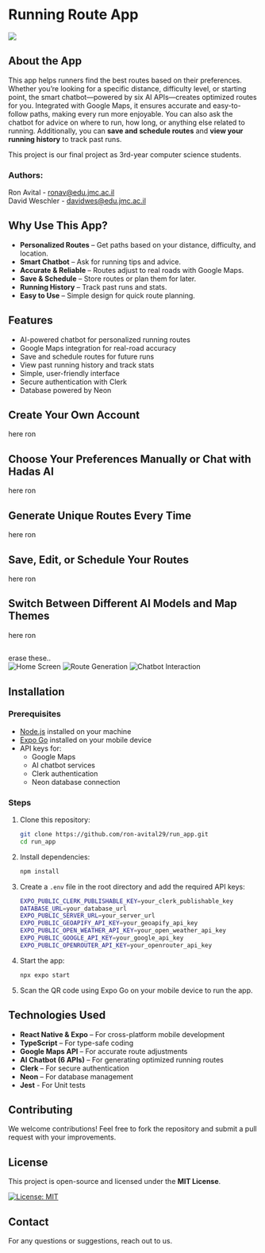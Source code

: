 # Running Route App

<img src="https://img.shields.io/badge/platform-android-green"/>

## About the App

This app helps runners find the best routes based on their preferences. Whether you’re looking for a specific distance, difficulty level, or starting point, the smart chatbot—powered by six AI APIs—creates optimized routes for you. Integrated with Google Maps, it ensures accurate and easy-to-follow paths, making every run more enjoyable. You can also ask the chatbot for advice on where to run, how long, or anything else related to running. Additionally, you can **save and schedule routes** and **view your running history** to track past runs.

This project is our final project as 3rd-year computer science students.

### Authors:

Ron Avital - ronav@edu.jmc.ac.il<br>
David Weschler - davidwes@edu.jmc.ac.il

## Why Use This App?

- **Personalized Routes** – Get paths based on your distance, difficulty, and location.
- **Smart Chatbot** – Ask for running tips and advice.
- **Accurate & Reliable** – Routes adjust to real roads with Google Maps.
- **Save & Schedule** – Store routes or plan them for later.
- **Running History** – Track past runs and stats.
- **Easy to Use** – Simple design for quick route planning.

## Features

- AI-powered chatbot for personalized running routes
- Google Maps integration for real-road accuracy
- Save and schedule routes for future runs
- View past running history and track stats
- Simple, user-friendly interface
- Secure authentication with Clerk
- Database powered by Neon

## Create Your Own Account

here ron

## Choose Your Preferences Manually or Chat with Hadas AI

here ron

## Generate Unique Routes Every Time

here ron

## Save, Edit, or Schedule Your Routes

here ron

## Switch Between Different AI Models and Map Themes

here ron

##

erase these..<br>
![Home Screen](screenshots/home.png)
![Route Generation](screenshots/route.png)
![Chatbot Interaction](screenshots/chatbot.png)

## Installation

### Prerequisites

- [Node.js](https://nodejs.org/) installed on your machine
- [Expo Go](https://expo.dev/client) installed on your mobile device
- API keys for:
  - Google Maps
  - AI chatbot services
  - Clerk authentication
  - Neon database connection

### Steps

1. Clone this repository:
   ```sh
   git clone https://github.com/ron-avital29/run_app.git
   cd run_app
   ```
2. Install dependencies:
   ```sh
   npm install
   ```
3. Create a `.env` file in the root directory and add the required API keys:
   ```sh
   EXPO_PUBLIC_CLERK_PUBLISHABLE_KEY=your_clerk_publishable_key
   DATABASE_URL=your_database_url
   EXPO_PUBLIC_SERVER_URL=your_server_url
   EXPO_PUBLIC_GEOAPIFY_API_KEY=your_geoapify_api_key
   EXPO_PUBLIC_OPEN_WEATHER_API_KEY=your_open_weather_api_key
   EXPO_PUBLIC_GOOGLE_API_KEY=your_google_api_key
   EXPO_PUBLIC_OPENROUTER_API_KEY=your_openrouter_api_key
   ```
4. Start the app:
   ```sh
   npx expo start
   ```
5. Scan the QR code using Expo Go on your mobile device to run the app.

## Technologies Used

- **React Native & Expo** – For cross-platform mobile development
- **TypeScript** – For type-safe coding
- **Google Maps API** – For accurate route adjustments
- **AI Chatbot (6 APIs)** – For generating optimized running routes
- **Clerk** – For secure authentication
- **Neon** – For database management
- **Jest** - For Unit tests

## Contributing

We welcome contributions! Feel free to fork the repository and submit a pull request with your improvements.

## License

This project is open-source and licensed under the **MIT License**.

[![License: MIT](https://img.shields.io/badge/License-MIT-yellow.svg)](https://opensource.org/licenses/MIT)

## Contact

For any questions or suggestions, reach out to us.
